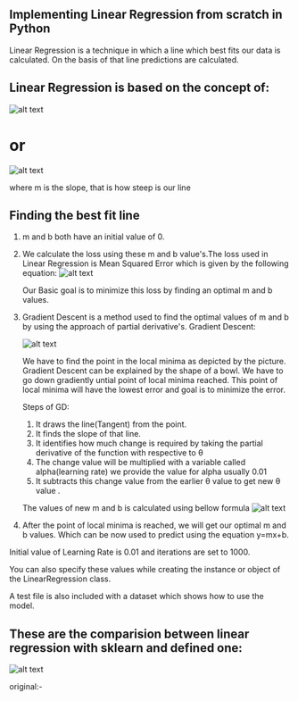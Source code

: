 ## Implementing Linear Regression from scratch in Python

Linear Regression is a technique in which a line which best fits our data is calculated.
On the basis of that line predictions are calculated.

## Linear Regression is based on the concept of:
![alt text][lr1]

[lr1]: https://cdn-images-1.medium.com/max/800/1*TEzHQl-H0E4YKOpInAN_ZQ.png

# or

![alt text][lr2]

[lr2]: https://cdn-images-1.medium.com/max/800/1*oNsv50WV-2gGXqpAT6Snag.png


where m is the slope, that is how steep is our line

## Finding the best fit line

1. m and b both have an initial value of 0.

2. We calculate the loss using these m and b value's.The loss used in Linear Regression is 
    Mean Squared Error which is given by the following equation:
    ![alt text][error]

    [error]: https://cdn-images-1.medium.com/max/1200/1*94Gc_tf4a5WPxxugOI5uWw.png

    Our Basic goal is to minimize this loss by finding an optimal m and b values.

3. Gradient Descent is a method used to find the optimal values of m and b by
    using the approach of partial derivative's.
    Gradient Descent:

    ![alt text][gd]

    [gd]: https://cdn-images-1.medium.com/max/1600/1*91DQMNKmNIdncqx6FsB4Iw.png


    We have to find the point in the local minima as depicted by the picture.
    Gradient Descent can be explained by the shape of a bowl.
    We have to go down gradiently untial point of local minima reached.
    This point of local minima will have the lowest error and goal is to minimize
    the error.

    Steps of GD:
    1. It draws the line(Tangent) from the point.
    2. It finds the slope of that line.
    3. It identifies how much change is required by taking the partial derivative of the function with respective to θ
    4. The change value will be multiplied with a variable called alpha(learning rate) we provide the value for alpha usually 0.01
    5. It subtracts this change value from the earlier θ value to get new θ value .

    The values of new m and b is calculated using bellow formula
    ![alt text][gdf]

    [gdf]: https://spin.atomicobject.com/wp-content/uploads/linear_regression_gradient1.png


4. After the point of local minima is reached, we will get our optimal m and b values.
    Which can be now used to predict using the equation y=mx+b.


Initial value of Learning Rate is 0.01 and iterations are set to 1000.

You can also specify these values while creating the instance or object of the LinearRegression class.

A test file is also included with a dataset which shows how to use the model.

## These are the comparision between linear regression with sklearn and defined one:
![alt text][original]

original:- 

[original]: https://github.com/tanishq-malhotra/Linear-Regression-from-Scratch/blob/master/images/original.png?raw=true